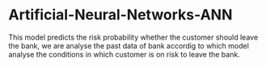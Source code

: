 # Artificial-Neural-Networks-ANN

This model predicts the risk probability whether the customer should leave the bank, we are analyse the past data of bank accordig to which model analyse the conditions in which customer is on risk to leave the bank.
